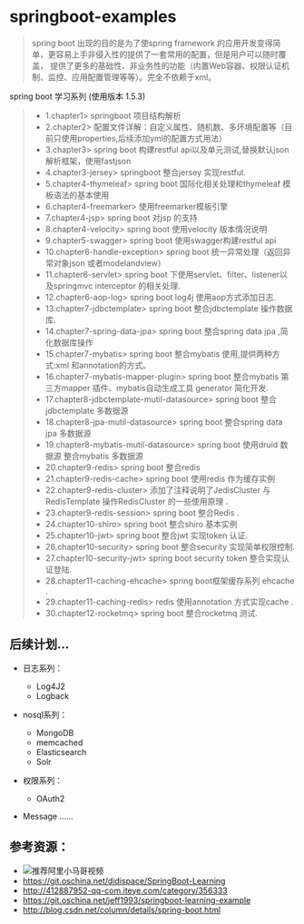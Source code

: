 # springboot-examples
> spring boot 出现的目的是为了使spring  framework 的应用开发变得简单，更容易上手非侵入性的提供了一套常用的配置，但是用户可以随时覆盖，
  提供了更多的基础性、非业务性的功能（内置Web容器、权限认证机制、监控、应用配置管理等等）。完全不依赖于xml。 

spring boot 学习系列 (使用版本 1.5.3)

> * 1.chapter1> springboot 项目结构解析 
> * 2.chapter2> 配置文件详解：自定义属性、随机数、多环境配置等（目前只使用properties,后续添加yml的配置方式用法）
> * 3.chapter3> spring boot 构建restful api以及单元测试,替换默认json 解析框架，使用fastjson
> * 4.chapter3-jersey> springboot 整合jersey 实现restful. 
> * 5.chapter4-thymeleaf> spring boot 国际化相关处理和thymeleaf 模板语法的基本使用 
> * 6.chapter4-freemarker> 使用freemarker模板引擎 
> * 7.chapter4-jsp> spring boot 对jsp 的支持 
> * 8.chapter4-velocity> spring boot 使用velocity 版本情况说明 
> * 9.chapter5-swagger> spring boot 使用swagger构建restful api 
> * 10.chapter6-handle-exception> spring boot 统一异常处理（返回异常对象json 或者modelandview） 
> * 11.chapter6-servlet> spring boot 下使用servlet、filter、listener以及springmvc interceptor 的相关处理.
> * 12.chapter6-aop-log> spring boot log4j 使用aop方式添加日志.
> * 13.chapter7-jdbctemplate> spring boot 整合jdbctemplate 操作数据库. 
> * 14.chapter7-spring-data-jpa> spring boot 整合spring data jpa ,简化数据库操作 
> * 15.chapter7-mybatis> spring boot 整合mybatis 使用,提供两种方式:xml 和annotation的方式。 
> * 16.chapter7-mybatis-mapper-plugin> spring boot 整合mybatis 第三方mapper 插件、mybatis自动生成工具 generator 简化开发. 
> * 17.chapter8-jdbctemplate-mutil-datasource> spring boot 整合jdbctemplate 多数据源 
> * 18.chapter8-jpa-mutil-datasource> spring boot 整合spring data jpa 多数据源 
> * 19.chapter8-mybatis-mutil-datasource> spring boot 使用druid 数据源 整合mybatis 多数据源 
> * 20.chapter9-redis> spring boot 整合redis 
> * 21.chapter9-redis-cache> spring boot 使用redis 作为缓存实例 
> * 22.chapter9-redis-cluster> 添加了注释说明了JedisCluster 与RedisTemplate 操作RedisCluster 的一些使用原理 .
> * 23.chapter9-redis-session> spring boot 整合Redis .
> * 24.chapter10-shiro> spring boot 整合shiro 基本实例
> * 25.chapter10-jwt> spring boot 整合jwt 实现token 认证.	
> * 26.chapter10-security> spring boot 整合security 实现简单权限控制.	
> * 27.chapter10-security-jwt> spring boot security token 整合实现认证登陆.
> * 28.chapter11-caching-ehcache> spring boot框架缓存系列 ehcache .
> * 29.chapter11-caching-redis> redis 使用annotation 方式实现cache .
> * 30.chapter12-rocketmq> spring boot 整合rocketmq 测试.	

## 后续计划...
* 日志系列：
     *  Log4J2
     *  Logback  
* nosql系列：
     *  MongoDB
     *  memcached
     *  Elasticsearch
     *  Solr
* 权限系列：
     *  OAuth2

* Message ......     

## 参考资源：
* ![推荐阿里小马哥视频](https://segmentfault.com/n/1330000009887617)
* https://git.oschina.net/didispace/SpringBoot-Learning
* http://412887952-qq-com.iteye.com/category/356333
* https://git.oschina.net/jeff1993/springboot-learning-example
* http://blog.csdn.net/column/details/spring-boot.html


